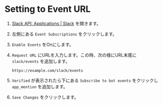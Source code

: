 # Setting to Event URL

1. [Slack API: Applications | Slack](https://api.slack.com/apps) を開きます。

1. 左側にある `Event Subscriptions` をクリックします。

1. `Enable Events` をOnにします。

1. `Request URL` にURLを入力します。この時、次の様にURL末尾に `slack/events` を追加します。

    ```text
    https://example.com/slack/events
    ```

1. `Verified` が表示されたら下にある `Subscribe to bot events` をクリックし `app_mention` を追加します。

1. `Save Changes` をクリックします。
